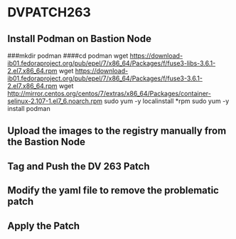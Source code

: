 # DVPATCH263

## Install Podman on Bastion Node

###mkdir podman
####cd podman
wget https://download-ib01.fedoraproject.org/pub/epel/7/x86_64/Packages/f/fuse3-libs-3.6.1-2.el7.x86_64.rpm
wget https://download-ib01.fedoraproject.org/pub/epel/7/x86_64/Packages/f/fuse3-3.6.1-2.el7.x86_64.rpm
wget http://mirror.centos.org/centos/7/extras/x86_64/Packages/container-selinux-2.107-1.el7_6.noarch.rpm
sudo yum -y localinstall *rpm
sudo yum -y install podman

## Upload the images to the registry manually from the Bastion Node


## Tag and Push the DV 263 Patch



## Modify the yaml file to remove the problematic patch



## Apply the Patch



